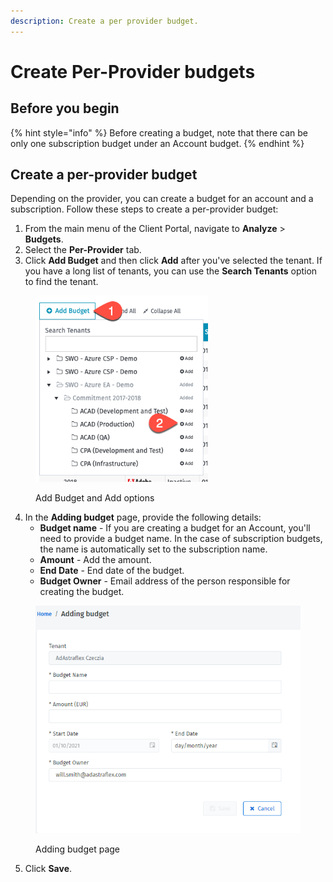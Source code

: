```yaml
---
description: Create a per provider budget.
---
```


# Create Per-Provider budgets

## Before you begin <a href="#per-provider-budgets" id="per-provider-budgets"></a>

{% hint style="info" %}
Before creating a budget, note that there can be only one subscription budget under an Account budget.
{% endhint %}

## Create a per-provider budget <a href="#per-provider-budgets" id="per-provider-budgets"></a>

Depending on the provider, you can create a budget for an account and a subscription. Follow these steps to create a per-provider budget:

1. From the main menu of the Client Portal, navigate to **Analyze** > **Budgets**.
2. Select the **Per-Provider** tab.
3. Click **Add Budget** and then click **Add** after you've selected the tenant. If you have a long list of tenants, you can use the **Search Tenants** option to find the tenant.&#x20;

<figure><img src="../../.gitbook/assets/image (106).png" alt="" width="276"><figcaption><p>Add Budget and Add options</p></figcaption></figure>

4. In the **Adding budget** page, provide the following details:
   * **Budget name** - If you are creating a budget for an Account, you'll need to provide a budget name. In the case of subscription budgets, the name is automatically set to the subscription name.
   * **Amount** - Add the amount.
   * **End Date** - End date of the budget.
   * **Budget Owner** - Email address of the person responsible for creating the budget.&#x20;

<figure><img src="../../.gitbook/assets/image (8).png" alt="" width="446"><figcaption><p>Adding budget page</p></figcaption></figure>

5. Click **Save**.
